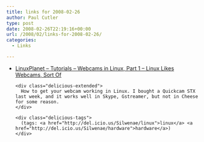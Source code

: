 ```yaml
---
title: links for 2008-02-26
author: Paul Cutler
type: post
date: 2008-02-26T22:19:16+00:00
url: /2008/02/links-for-2008-02-26/
categories:
  - Links

---
```

<ul class="delicious">
  <li>
    <div class="delicious-link">
      <a href="http://www.linuxplanet.com/linuxplanet/tutorials/6463/1/">LinuxPlanet &#8211; Tutorials &#8211; Webcams in Linux, Part 1 &#8211; Linux Likes Webcams, Sort Of</a>
    </div>
    
    <div class="delicious-extended">
      How to get your webcam working in Linux. I bought a Quickcam STX last week, and it works well in Skype, Gstreamer, but not in Cheese for some reason.
    </div>
    
    <div class="delicious-tags">
      (tags: <a href="http://del.icio.us/Silwenae/linux">linux</a> <a href="http://del.icio.us/Silwenae/hardware">hardware</a>)
    </div>
  </li>
</ul>